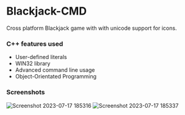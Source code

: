# Blackjack-CMD
Cross platform Blackjack game with with unicode support for icons.

 ### C++ features used
 - User-defined literals
 - WIN32 library
 - Advanced command line usage
 - Object-Orientated Programming

### Screenshots
![Screenshot 2023-07-17 185316](https://github.com/holybubbles/Blackjack-CMD/assets/8638601/4ca30412-fce2-4c58-a320-fad07712e1af)
![Screenshot 2023-07-17 185337](https://github.com/holybubbles/Blackjack-CMD/assets/8638601/2e6fd790-1f56-4c79-b48a-0942013cb37f)
